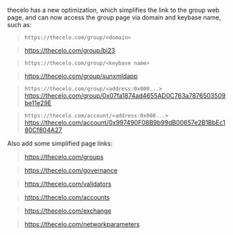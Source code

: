 thecelo has a new optimization, which simplifies the link to the group web page, and can now access the group page via domain and keybase name, such as:
> `https://thecelo.com/group/<domain>`

> https://thecelo.com/group/bi23

> `https://thecelo.com/group/<keybase name>`

> https://thecelo.com/group/sunxmldapp

> `https://thecelo.com/group/<address:0x000...>`
> https://thecelo.com/group/0x07fa1874ad4655AD0C763a7876503509be11e29E

> `https://thecelo.com/account/<address:0x000...>`
> https://thecelo.com/account/0x997490F08B9b99dB00657e2B1BbEc180Cf804A27

Also add some simplified page links:
> https://thecelo.com/groups

> https://thecelo.com/governance

> https://thecelo.com/validators

> https://thecelo.com/accounts

> https://thecelo.com/exchange

> https://thecelo.com/networkparameters
